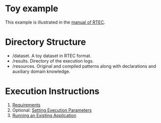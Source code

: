 # Toy example

This example is illustrated in the [manual of RTEC](https://github.com/aartikis/RTEC/blob/master/RTEC_manual.pdf).

# Directory Structure
- /dataset. A toy dataset in RTEC format.
- /results. Directory of the execution logs.
- /resources. Original and compiled patterns along with declarations and auxiliary domain knowledge.

# Execution Instructions

1. [Requirements](https://github.com/aartikis/RTEC/blob/master/docs/prolog-requirements.md)
2. Optional: [Setting Execution Parameters](https://github.com/aartikis/RTEC/blob/master/docs/prolog-parameters.md)
3. [Running an Existing Application](https://github.com/aartikis/RTEC/blob/master/docs/prolog-existing-apps.md)
